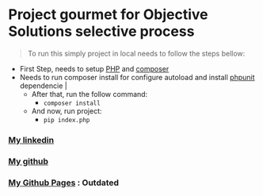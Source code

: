 # Project gourmet for Objective Solutions selective process

> To run this simply project in local needs to follow the steps bellow:

- First Step, needs to setup [PHP](https://www.php.net/manual/pt_BR/install.php) and [composer](https://getcomposer.org/)
- Needs to run composer install for configure autoload and install [phpunit](https://phpunit.de/) dependencie |
    - After that, run the follow command:
        -  ``` composer install ```
    - And now, run project:
        -  ``` pip index.php ```
  

### [My linkedin](https://www.linkedin.com/in/sergiobarbosaramos/)

### [My github](https://github.com/sergiaoprogramador)

### [My Github Pages](https://sergiaoprogramador.github.io/) : Outdated
